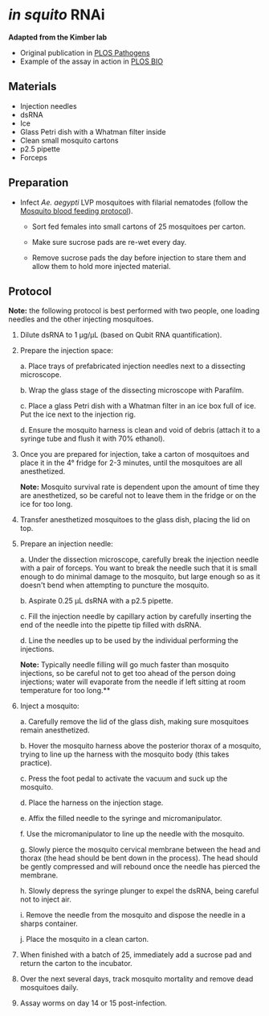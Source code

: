 # *in squito* RNAi

**Adapted from the Kimber lab**
- Original publication in [PLOS Pathogens](https://doi.org/10.1371/journal.ppat.1001239)
- Example of the assay in action in [PLOS BIO](https://doi.org/10.1371/journal.pbio.3000723)

## Materials

- Injection needles
- dsRNA
- Ice
- Glass Petri dish with a Whatman filter inside
- Clean small mosquito cartons
- p2.5 pipette
- Forceps

## Preparation

- Infect *Ae. aegypti* LVP mosquitoes with filarial nematodes (follow the [Mosquito blood feeding protocol](../Mosquito_Blood_Feeding/Mosquito_Blood_Feeding.md)).

  - Sort fed females into small cartons of 25 mosquitoes per carton.

  - Make sure sucrose pads are re-wet every day.

  - Remove sucrose pads the day before injection to stare them and allow them to hold more injected material.

## Protocol

**Note:** the following protocol is best performed with two people, one loading needles and the other injecting mosquitoes.

1. Dilute dsRNA to 1 μg/μL (based on Qubit RNA quantification).

2. Prepare the injection space:

    a. Place trays of prefabricated injection needles next to a dissecting microscope.

    b. Wrap the glass stage of the dissecting microscope with Parafilm.

    c. Place a glass Petri dish with a Whatman filter in an ice box full of ice. Put the ice next to the injection rig.

    d. Ensure the mosquito harness is clean and void of debris (attach it to a syringe tube and flush it with 70% ethanol).

3. Once you are prepared for injection, take a carton of mosquitoes and place it in the 4° fridge for 2-3 minutes, until the mosquitoes are all anesthetized.

    **Note:** Mosquito survival rate is dependent upon the amount of time they are anesthetized, so be careful not to leave them in the fridge or on the ice for too long.

4. Transfer anesthetized mosquitoes to the glass dish, placing the lid on top.

5. Prepare an injection needle:

    a. Under the dissection microscope, carefully break the injection needle with a pair of forceps. You want to break the needle such that it is small enough to do minimal damage to the mosquito, but large enough so as it doesn't bend when attempting to puncture the mosquito.

    b. Aspirate 0.25 μL dsRNA with a p2.5 pipette.

    c. Fill the injection needle by capillary action by carefully inserting the end of the needle into the pipette tip filled with dsRNA.

    d. Line the needles up to be used by the individual performing the injections.

    **Note:** Typically needle filling will go much faster than mosquito injections, so be careful not to get too ahead of the person doing injections; water will evaporate from the needle if left sitting at room temperature for too long.**

6. Inject a mosquito:

    a. Carefully remove the lid of the glass dish, making sure mosquitoes remain anesthetized.

    b. Hover the mosquito harness above the posterior thorax of a mosquito, trying to line up the harness with the mosquito body (this takes practice).

    c. Press the foot pedal to activate the vacuum and suck up the mosquito.

    d. Place the harness on the injection stage.

    e. Affix the filled needle to the syringe and micromanipulator.

    f. Use the micromanipulator to line up the needle with the mosquito.

    g. Slowly pierce the mosquito cervical membrane between the head and thorax (the head should be bent down in the process). The head should be gently compressed and will rebound once the needle has pierced the membrane.

    h. Slowly depress the syringe plunger to expel the dsRNA, being careful not to inject air.

    i. Remove the needle from the mosquito and dispose the needle in a sharps container.

    j. Place the mosquito in a clean carton.

7. When finished with a batch of 25, immediately add a sucrose pad and return the carton to the incubator.

8. Over the next several days, track mosquito mortality and remove dead mosquitoes daily.

9. Assay worms on day 14 or 15 post-infection.
